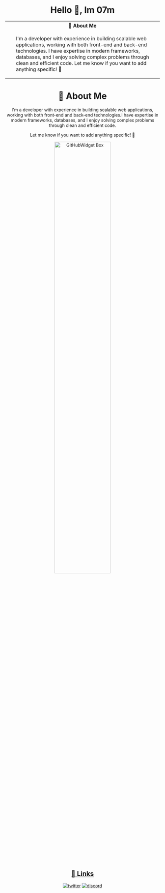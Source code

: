 <div align="center">

# Hello 👋, Im 07m

<table align="center" border="0" style="border: none;">
  <tr>
    <th colspan="2" style="text-align: center;">🚀 About Me</th>
  </tr>
  <tr>
    <td>
      <ul>
        I'm a developer with experience in building scalable web applications, working with both front-end and back-end technologies.
        I have expertise in modern frameworks, databases, and I enjoy solving complex problems through clean and efficient code.
        <pr>
        Let me know if you want to add anything specific! 🚀
      </ul>
    </td>
  </tr>
</table>

# 🚀 About Me

I'm a developer with experience in building scalable web applications, working with both front-end and back-end technologies.I have expertise in modern frameworks, databases, and I enjoy solving complex problems through clean and efficient code.

Let me know if you want to add anything specific! 🚀

<a href="https://github.com/Jurredr/github-widgetbox">
  <img width="60%" height="60%" src="https://github-widgetbox.vercel.app/api/skills/?names=html,css,javascript,python,java,csharp,php,bash,powershell,lua,mysql&includeNames=false" alt="GitHubWidget Box"></p>

## 🔗 Links
[![twitter](https://img.shields.io/badge/vercel-000000?style=for-the-badge&logo=vercel&logoColor=white)](https://07m.vercel.app/)
[![discord](https://img.shields.io/badge/discord-4f5ae1?style=for-the-badge&logo=discord&logoColor=white)](https://discord.gg/bk9nHuSbDJ)

</div>
